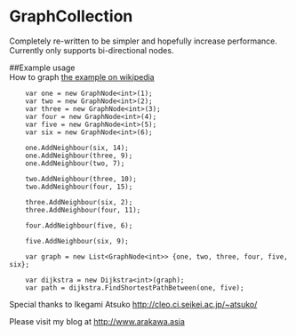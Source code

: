 **GraphCollection**
===============

Completely re-written to be simpler and hopefully increase performance. Currently only supports bi-directional nodes.

##Example usage  
How to graph [the example on wikipedia](http://en.wikipedia.org/wiki/Dijkstra%27s_algorithm)

        var one = new GraphNode<int>(1);
        var two = new GraphNode<int>(2);
        var three = new GraphNode<int>(3);
        var four = new GraphNode<int>(4);
        var five = new GraphNode<int>(5);
        var six = new GraphNode<int>(6);
        
        one.AddNeighbour(six, 14);
        one.AddNeighbour(three, 9);
        one.AddNeighbour(two, 7);
        
        two.AddNeighbour(three, 10);
        two.AddNeighbour(four, 15);
        
        three.AddNeighbour(six, 2);
        three.AddNeighbour(four, 11);
        
        four.AddNeighbour(five, 6);
        
        five.AddNeighbour(six, 9);
        
        var graph = new List<GraphNode<int>> {one, two, three, four, five, six};
        
        var dijkstra = new Dijkstra<int>(graph);
        var path = dijkstra.FindShortestPathBetween(one, five);

Special thanks to Ikegami Atsuko http://cleo.ci.seikei.ac.jp/~atsuko/

Please visit my blog at http://www.arakawa.asia

